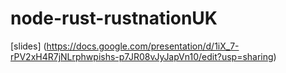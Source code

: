 # node-rust-rustnationUK

[slides] (https://docs.google.com/presentation/d/1iX_7-rPV2xH4R7jNLrphwpishs-p7JR08vJyJapVn10/edit?usp=sharing)
